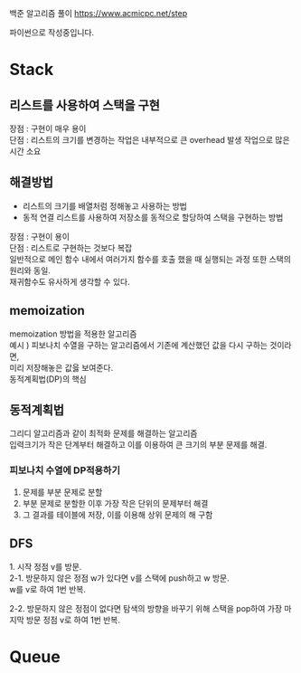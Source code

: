 백준 알고리즘 풀이
https://www.acmicpc.net/step

파이썬으로 작성중입니다.
<h1>Stack</h1>
<h2>리스트를 사용하여 스택을 구현</h2>
<p>
    장점 : 구현이 매우 용이
    <br>
    단점 : 리스트의 크기를 변경하는 작업은 내부적으로 큰 overhead 발생 작업으로 많은 시간 소요
</p>
<h2>해결방법</h2>
<p>
    <ul>
    <li>리스트의 크기를 배열처럼 정해놓고 사용하는 방법</li>
    <li>동적 연결 리스트를 사용하여 저장소를 동적으로 할당하여 스택을 구현하는 방법</li>
    </ul>
    장점 : 구현이 용이
    <br>
    단점 : 리스트로 구현하는 것보다 복잡
    <br>
    일반적으로 메인 함수 내에서 여러가지 함수를 호출 했을 때 실행되는 과정 또한 스택의 원리와 동일.
    <br>
    재귀함수도 유사하게 생각할 수 있다.
</p>
<h2>memoization</h2>
<p>
memoization 방법을 적용한 알고리즘<br>
예시 ) 피보나치 수열을 구하는 알고리즘에서 기존에 계산했던 값을 다시 구하는 것이라면,
<br>미리 저장해놓은 값읋 보여준다.
<br>
동적계획법(DP)의 핵심
</p>
<h2>동적계획법</h2>
<p>
그리디 알고리즘과 같이 최적화 문제를 해결하는 알고리즘
<br>
입력크기가 작은 단계부터 해결하고 이를 이용하여 큰 크기의 부분 문제를 해결.
<h3>피보나치 수열에 DP적용하기</h3>
<ol>
<li>문제를 부분 문제로 분할</li>
<li>부분 문제로 분할한 이후 가장 작은 단위의 문제부터 해결</li>
<li>그 결과를 테이블에 저장, 이를 이용해 상위 문제의 해 구함</li>
</ol>
</p>

<h2>DFS</h2>
<p>
1. 시작 정점 v를 방문.
<br>
2-1. 방문하지 않은 정점 w가 있다면 v를 스택에 push하고 w 방문.
<br>
w를 v로 하여 1번 반복.

2-2. 방문하지 않은 정점이 없다면 탐색의 방향을 바꾸기 위해 스택을 pop하여 가장 마지막 방문 정점 v로 하여 1번 반복.
</p>

<h1>Queue</h1>